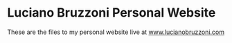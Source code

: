 # Luciano Bruzzoni Personal Website

These are the files to my personal website live at www.lucianobruzzoni.com 
